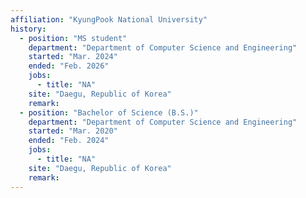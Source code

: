 ```yaml
---
affiliation: "KyungPook National University"
history:
  - position: "MS student"
    department: "Department of Computer Science and Engineering"
    started: "Mar. 2024"
    ended: "Feb. 2026"
    jobs:
      - title: "NA"
    site: "Daegu, Republic of Korea"
    remark:
  - position: "Bachelor of Science (B.S.)"
    department: "Department of Computer Science and Engineering"
    started: "Mar. 2020"
    ended: "Feb. 2024"
    jobs:
      - title: "NA"
    site: "Daegu, Republic of Korea"
    remark:
---
```


